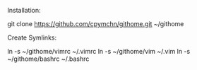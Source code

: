 Installation:

  git clone https://github.com/cpymchn/githome.git ~/githome

Create Symlinks:

  ln -s ~/githome/vimrc ~/.vimrc
  ln -s ~/githome/vim ~/.vim
  ln -s ~/githome/bashrc ~/.bashrc
